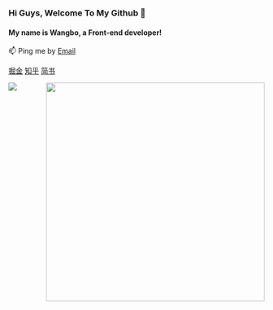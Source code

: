 ### Hi Guys, Welcome To My Github 👋

#### My name is Wangbo, a Front-end developer!    

📫 Ping me by [Email](mailto:bo.wang1016@outlook.com)

[掘金](https://juejin.im/user/59700b486fb9a06bb0196169)
[知乎](https://www.zhihu.com/people/ke-chen-6-83)
[简书](https://www.jianshu.com/u/66b577b7d7bb) 

<img align="right" width="430px" src="https://github-readme-stats.vercel.app/api?username=BoWang816&show_icons=true&title_color=46BAEB&icon_color=46BAEB" />
<img align="left" src="https://github-readme-stats.vercel.app/api/top-langs/?username=BoWang816&layout=compact&show_owner=true" />
